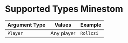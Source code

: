 # Supported Types Minestom

| Argument Type | Values     | Example   |
|---------------|------------|-----------|
| `Player`      | Any player | `Rollczi` |
